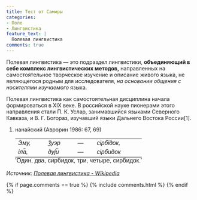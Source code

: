 ```yaml
---
title: Тест от Самиры
categories:
- Поле
- Лингвистика
feature_text: |
  Полевая лингвистика
comments: true
---
```


Полевая лингвистика — это подраздел лингвистики, **объединяющий в себе комплекс лингвистических методов,** направленных на самостоятельное творческое изучение и описание живого языка, не являющегося родным для исследователя, *на основании общения с носителями изучаемого* языка.

<!-- more -->

Полевая лингвистика как самостоятельная дисциплина начала формироваться в XIX веке. В российской науке пионерами этого направления стали П. К. Услар, занимавшийся языками Северного Кавказа, и В. Г. Богораз, изучавший языки Дальнего Востока России[1].

<ol class="example" style="list-style-type: decimal">
<li>нанайский <span class="citation">(Аврорин 1986: 67, 69)</span>
<table class=" lightable-minimal" style="font-family: &quot;Trebuchet MS&quot;, verdana, sans-serif; width: auto !important; border-bottom: 0;">
<tbody>
<tr>
<td style="text-align:left;">
<em>Эму,</em>
</td>
<td style="text-align:left;">
<em>ǯуэр</em>
</td>
<td style="text-align:left;">
<em>—</em>
</td>
<td style="text-align:left;">
<em>сiрбiдок,</em>
</td>
</tr>
<tr>
<td style="text-align:left;">
<em>iла̃,</em>
</td>
<td style="text-align:left;">
<em>дуjи̃</em>
</td>
<td style="text-align:left;">
<em>—</em>
</td>
<td style="text-align:left;">
<em>сiрбидок</em>
</td>
</tr>
</tbody>
<tfoot>
<tr>
<td style="padding: 0; " colspan="100%">
<sup></sup> ‘Один, два, сирбидок, три, четыре, сирбидок.’
</td>
</tr>
</tfoot>
</table></li>
</ol>


_Источник: [Полевая лингвистика - Wikipedia](https://ru.wikipedia.org/wiki/Полевая_лингвистика)_

{% if page.comments == true %}
  {% include comments.html %}
{% endif %}
